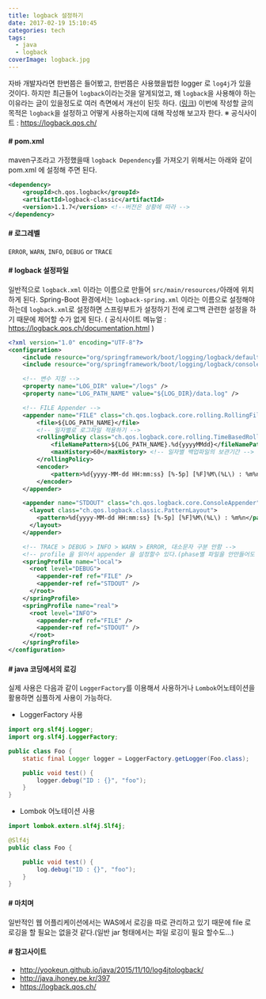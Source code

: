 ```yaml
---
title: logback 설정하기
date: 2017-02-19 15:10:45
categories: tech
tags:
  - java
  - logback
coverImage: logback.jpg
---
```

자바 개발자라면 한번쯤은 들어봤고, 한번쯤은 사용했을법한 logger 로 `log4j`가 있을것이다. 하지만 최근들어 `logback`이라는것을 알게되었고, 왜 `logback`을 사용해야 하는 이유라는 글이 있을정도로 여러 측면에서 개선이 된듯 하다. <!-- more -->([링크](https://beyondj2ee.wordpress.com/2012/11/09/logback-%EC%82%AC%EC%9A%A9%ED%95%B4%EC%95%BC-%ED%95%98%EB%8A%94-%EC%9D%B4%EC%9C%A0-reasons-to-prefer-logback-over-log4j))
이번에 작성할 글의 목적은 `logback`을 설정하고 어떻게 사용하는지에 대해 작성해 보고자 한다.
※ 공식사이트 : https://logback.qos.ch/

#### # pom.xml
maven구조라고 가정했을때 `logback Dependency`를 가져오기 위해서는 아래와 같이 pom.xml 에 설정해 주면 된다.
```xml
<dependency>
    <groupId>ch.qos.logback</groupId>
    <artifactId>logback-classic</artifactId>
    <version>1.1.7</version> <!--버전은 상황에 따라 -->
</dependency>
```

#### # 로그레벨
`ERROR`, `WARN`, `INFO`, `DEBUG` or `TRACE`

#### # logback 설정파일
일반적으로 `logback.xml` 이라는 이름으로 만들어 `src/main/resources/`아래에 위치하게 된다. Spring-Boot 환경에서는 `logback-spring.xml` 이라는 이름으로 설정해야 하는데 `logback.xml`로 설정하면 스프링부트가 설정하기 전에 로그백 관련한 설정을 하기 때문에 제어할 수가 없게 된다.
( 공식사이트 메뉴얼 : https://logback.qos.ch/documentation.html )
```xml
<?xml version="1.0" encoding="UTF-8"?>
<configuration>
    <include resource="org/springframework/boot/logging/logback/defaults.xml" />
    <include resource="org/springframework/boot/logging/logback/console-appender.xml" />    

    <!-- 변수 지정 -->
    <property name="LOG_DIR" value="/logs" />
    <property name="LOG_PATH_NAME" value="${LOG_DIR}/data.log" />

    <!-- FILE Appender -->
    <appender name="FILE" class="ch.qos.logback.core.rolling.RollingFileAppender">
        <file>${LOG_PATH_NAME}</file>
        <!-- 일자별로 로그파일 적용하기 -->
        <rollingPolicy class="ch.qos.logback.core.rolling.TimeBasedRollingPolicy">
            <fileNamePattern>${LOG_PATH_NAME}.%d{yyyyMMdd}</fileNamePattern>
            <maxHistory>60</maxHistory> <!-- 일자별 백업파일의 보관기간 -->
        </rollingPolicy>
        <encoder>
            <pattern>%d{yyyy-MM-dd HH:mm:ss} [%-5p] [%F]%M\(%L\) : %m%n</pattern>
        </encoder>
    </appender>

    <appender name="STDOUT" class="ch.qos.logback.core.ConsoleAppender">
      <layout class="ch.qos.logback.classic.PatternLayout">
        <pattern>%d{yyyy-MM-dd HH:mm:ss} [%-5p] [%F]%M\(%L\) : %m%n</pattern>
      </layout>
    </appender>

    <!-- TRACE > DEBUG > INFO > WARN > ERROR, 대소문자 구분 안함 -->
    <!-- profile 을 읽어서 appender 을 설정할수 있다.(phase별 파일을 안만들어도 되는 좋은 기능) -->
    <springProfile name="local">
      <root level="DEBUG">
        <appender-ref ref="FILE" />
        <appender-ref ref="STDOUT" />
      </root>
    </springProfile>
    <springProfile name="real">
      <root level="INFO">
        <appender-ref ref="FILE" />
        <appender-ref ref="STDOUT" />
      </root>
    </springProfile>
</configuration>
```


#### # java 코딩에서의 로깅
실제 사용은 다음과 같이 `LoggerFactory`를 이용해서 사용하거나 `Lombok`어노테이션을 활용하면 심플하게 사용이 가능하다.
- LoggerFactory 사용

```java
import org.slf4j.Logger;
import org.slf4j.LoggerFactory;

public class Foo {
    static final Logger logger = LoggerFactory.getLogger(Foo.class);

    public void test() {
        logger.debug("ID : {}", "foo");
    }
}
```
- Lombok 어노테이션 사용

```java
import lombok.extern.slf4j.Slf4j;

@Slf4j
public class Foo {

    public void test() {
        log.debug("ID : {}", "foo");
    }
}
```
#### # 마치며
일반적인 웹 어플리케이션에서는 WAS에서 로깅을 따로 관리하고 있기 때문에 file 로 로깅을 할 필요는 없을것 같다.(일반 jar 형태에서는 파일 로깅이 필요 할수도...)

#### # 참고사이트
- http://yookeun.github.io/java/2015/11/10/log4jtologback/
- http://java.ihoney.pe.kr/397
- https://logback.qos.ch/

